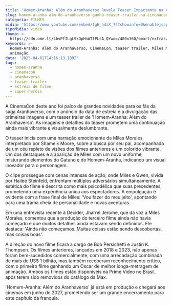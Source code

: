 ```yaml
---
title: 'Homem-Aranha: Além do Aranhaverso Revela Teaser Impactante na CinemaCon'
slug: homem-aranha-alm-do-aranhaverso-ganha-teaser-trailer-na-cinemacon
categoria: FILMES
midia: 'https://www.youtube.com/embed/1gH_hdzX_74?showinfo=0&enablejsapi=1'
tipoMidia: video
thumb: >-
  https://cdn.ome.lt/4bvPfILgL9kOpHnATtPLcA_QYwo=/480x360/smart/extras/conteudos/aranhaverso3.png
keywords: >-
  Homem-Aranha: Além do Aranhaverso, CinemaCon, teaser trailer, Miles Morales,
  animação
data: '2025-04-01T14:16:13.189Z'
tags:
  - homem-aranha
  - cinemacon
  - aranhaverso
  - teaser trailer
  - estreia de filme
  - super-heróis
---
```


A CinemaCon deste ano foi palco de grandes novidades para os fãs da saga Aranhaverso, com o anúncio da data de estreia e a divulgação das primeiras imagens e um teaser trailer de 'Homem-Aranha: Além do Aranhaverso'. As imagens e detalhes do teaser prometem uma continuação ainda mais vibrante e visualmente deslumbrante.

O teaser inicia com uma narração emocionante de Miles Morales, interpretado por Shameik Moore, sobre a busca por seu pai, acompanhada de um céu repleto de visões dos filmes anteriores e um colorido vibrante. Um dos destaques é a aparição de Miles com um novo uniforme, misturando elementos do Gatuno e do Homem-Aranha, indicando um visual inovador para o personagem.

O clipe prossegue com cenas intensas de ação, onde Miles e Gwen, vivida por Hailee Steinfeld, enfrentam múltiplos adversários simultaneamente. A estética do filme é descrita como mais psicodélica que suas precedentes, prometendo uma experiência única aos espectadores. A empolgação é evidente com a frase final de Miles: 'Vou fazer do meu jeito', apontando para uma trama cheia de personalidade e novas aventuras.

Em uma entrevista recente à Decider, Jharrel Jerome, que dá voz a Miles Morales, comentou que a produção do terceiro filme ainda não havia começado e que muitos detalhes ainda estavam sendo definidos. Ele destaca: 'Ainda não começamos. Muitas coisas estão sendo descobertas, mas coisas boas'.

A direção do novo filme ficará a cargo de Bob Persichetti e Justin K. Thompson. Os filmes anteriores, lançados em 2018 e 2023, não apenas foram bem-sucedidos comercialmente, com uma arrecadação combinada de mais de US$ 1 bilhão, mas também receberam reconhecimento crítico, com o primeiro filme ganhando um Oscar de melhor longa-metragem de animação. Ambos os filmes estão disponíveis na Prime Video no Brasil, após terem sido removidos do catálogo da Max.

'Homem-Aranha: Além do Aranhaverso' já está em produção e chegará aos cinemas em junho de 2027, prometendo ser um grande encerramento para este capítulo da franquia.
